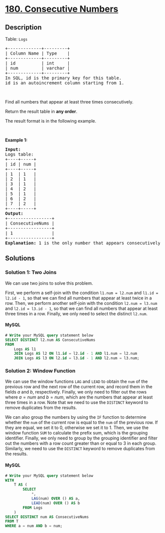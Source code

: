 
# [180. Consecutive Numbers](https://leetcode.com/problems/consecutive-numbers)


## Description

<!-- description:start -->

<p>Table: <code>Logs</code></p>

<pre>
+-------------+---------+
| Column Name | Type    |
+-------------+---------+
| id          | int     |
| num         | varchar |
+-------------+---------+
In SQL, id is the primary key for this table.
id is an autoincrement column starting from 1.
</pre>

<p>&nbsp;</p>

<p>Find all numbers that appear at least three times consecutively.</p>

<p>Return the result table in <strong>any order</strong>.</p>

<p>The&nbsp;result format is in the following example.</p>

<p>&nbsp;</p>
<p><strong class="example">Example 1:</strong></p>

<pre>
<strong>Input:</strong> 
Logs table:
+----+-----+
| id | num |
+----+-----+
| 1  | 1   |
| 2  | 1   |
| 3  | 1   |
| 4  | 2   |
| 5  | 1   |
| 6  | 2   |
| 7  | 2   |
+----+-----+
<strong>Output:</strong> 
+-----------------+
| ConsecutiveNums |
+-----------------+
| 1               |
+-----------------+
<strong>Explanation:</strong> 1 is the only number that appears consecutively for at least three times.
</pre>

<!-- description:end -->

## Solutions

<!-- solution:start -->

### Solution 1: Two Joins

We can use two joins to solve this problem.

First, we perform a self-join with the condition `l1.num = l2.num` and `l1.id = l2.id - 1`, so that we can find all numbers that appear at least twice in a row. Then, we perform another self-join with the condition `l2.num = l3.num` and `l2.id = l3.id - 1`, so that we can find all numbers that appear at least three times in a row. Finally, we only need to select the distinct `l2.num`.


#### MySQL

```sql
# Write your MySQL query statement below
SELECT DISTINCT l2.num AS ConsecutiveNums
FROM
    Logs AS l1
    JOIN Logs AS l2 ON l1.id = l2.id - 1 AND l1.num = l2.num
    JOIN Logs AS l3 ON l2.id = l3.id - 1 AND l2.num = l3.num;
```

<!-- tabs:end -->

<!-- solution:end -->

<!-- solution:start -->

### Solution 2: Window Function

We can use the window functions `LAG` and `LEAD` to obtain the `num` of the previous row and the next row of the current row, and record them in the fields $a$ and $b$, respectively. Finally, we only need to filter out the rows where $a = num$ and $b = num$, which are the numbers that appear at least three times in a row. Note that we need to use the `DISTINCT` keyword to remove duplicates from the results.

We can also group the numbers by using the `IF` function to determine whether the `num` of the current row is equal to the `num` of the previous row. If they are equal, we set it to $0$, otherwise we set it to $1$. Then, we use the window function `SUM` to calculate the prefix sum, which is the grouping identifier. Finally, we only need to group by the grouping identifier and filter out the numbers with a row count greater than or equal to $3$ in each group. Similarly, we need to use the `DISTINCT` keyword to remove duplicates from the results.

<!-- tabs:start -->

#### MySQL

```sql
# Write your MySQL query statement below
WITH
    T AS (
        SELECT
            *,
            LAG(num) OVER () AS a,
            LEAD(num) OVER () AS b
        FROM Logs
    )
SELECT DISTINCT num AS ConsecutiveNums
FROM T
WHERE a = num AND b = num;
```